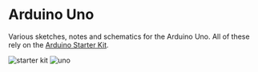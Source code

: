 # Arduino Uno

Various sketches, notes and schematics for the Arduino Uno. All of these rely
on the [Arduino Starter Kit](http://arduino.cc/en/Main/ArduinoStarterKit).

![starter kit](http://www.adafruit.com/images/1200x900/1078-02.jpg)
![uno](http://arduino.cc/en/uploads/Main/ArduinoUno_R3_Front_450px.jpg)
